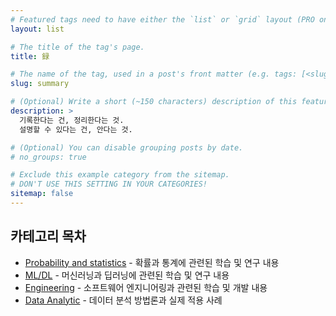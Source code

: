 ```yaml
---
# Featured tags need to have either the `list` or `grid` layout (PRO only).
layout: list

# The title of the tag's page.
title: 録

# The name of the tag, used in a post's front matter (e.g. tags: [<slug>]).
slug: summary

# (Optional) Write a short (~150 characters) description of this featured tag.
description: >
  기록한다는 건, 정리한다는 것.
  설명할 수 있다는 건, 안다는 것.

# (Optional) You can disable grouping posts by date.
# no_groups: true

# Exclude this example category from the sitemap.
# DON'T USE THIS SETTING IN YOUR CATEGORIES!
sitemap: false
---
```


## 카테고리 목차

- [Probability and statistics](/probability-statistics/) - 확률과 통계에 관련된 학습 및 연구 내용
- [ML/DL](/ml-dl/) - 머신러닝과 딥러닝에 관련된 학습 및 연구 내용
- [Engineering](/engineering/) - 소프트웨어 엔지니어링과 관련된 학습 및 개발 내용
- [Data Analytic](/data-analytics/) - 데이터 분석 방법론과 실제 적용 사례

